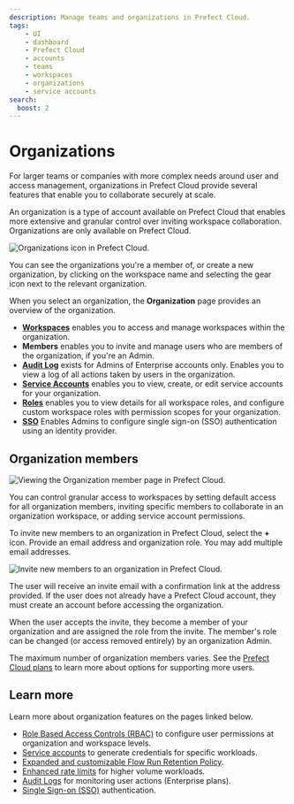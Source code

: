 ```yaml
---
description: Manage teams and organizations in Prefect Cloud.
tags:
    - UI
    - dashboard
    - Prefect Cloud
    - accounts
    - teams
    - workspaces
    - organizations
    - service accounts
search:
  boost: 2
---
```


# Organizations <span class="badge cloud"></span> <span class="badge orgs"></span>

For larger teams or companies with more complex needs around user and access management, organizations in Prefect Cloud provide several features that enable you to collaborate securely at scale.

An organization is a type of account available on Prefect Cloud that enables more extensive and granular control over inviting workspace collaboration. Organizations are only available on Prefect Cloud.

![Organizations icon in Prefect Cloud.](/img/ui/organizations.png)

You can see the organizations you're a member of, or create a new organization, by clicking on the workspace name and selecting the gear icon next to the relevant organization.

When you select an organization, the **Organization** page provides an overview of the organization.

- [**Workspaces**](/cloud/workspaces/) enables you to access and manage workspaces within the organization.
- **Members** enables you to invite and manage users who are members of the organization, if you're an Admin.
- [**Audit Log**](/cloud/users/audit-log/) exists for Admins of Enterprise accounts only. Enables you to view a log of all actions taken by users in the organization.
- [**Service Accounts**](/cloud/users/service-accounts/) enables you to view, create, or edit service accounts for your organization.
- [**Roles**](/cloud/users/roles/) enables you to view details for all workspace roles, and configure custom workspace roles with permission scopes for your organization.
- [**SSO**](/cloud/users/sso/) Enables Admins to configure single sign-on (SSO) authentication using an identity provider.

## Organization members

![Viewing the Organization member page in Prefect Cloud.](/img/ui/org-members.png)

You can control granular access to workspaces by setting default access for all organization members, inviting specific members to collaborate in an organization workspace, or adding service account permissions.

To invite new members to an organization in Prefect Cloud, select the **+** icon. Provide an email address and  organization role. You may add multiple email addresses.

![Invite new members to an organization in Prefect Cloud.](/img/ui/org-invite-members.png)

The user will receive an invite email with a confirmation link at the address provided. If the user does not already have a Prefect Cloud account, they must create an account before accessing the organization.

When the user accepts the invite, they become a member of your organization and are assigned the role from the invite. The member's role can be changed (or access removed entirely) by an organization Admin.

The maximum number of organization members varies. See the [Prefect Cloud plans](https://www.prefect.io/pricing) to learn more about options for supporting more users.

## Learn more

Learn more about organization features on the pages linked below.

- [Role Based Access Controls (RBAC)](/cloud/users/roles/) to configure user permissions at organization and workspace levels.
- [Service accounts](/cloud/users/service-accounts/) to generate credentials for specific workloads.
- [Expanded and customizable Flow Run Retention Policy](/ui/flow-runs/#flow-run-retention-policy).
- [Enhanced rate limits](/cloud/rate-limits/) for higher volume workloads.
- [Audit Logs](/cloud/users/audit-log/) for monitoring user actions (Enterprise plans).
- [Single Sign-on (SSO)](/cloud/users/sso/) authentication.

